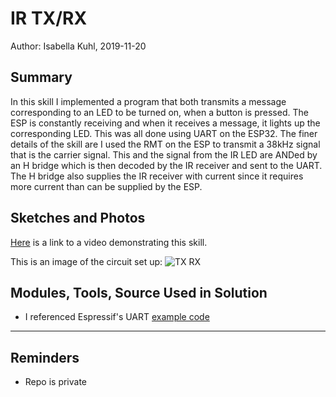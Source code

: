 #  IR TX/RX

Author: Isabella Kuhl, 2019-11-20

## Summary

In this skill I implemented a program that both transmits a message corresponding to an LED to be turned on, when a button is pressed. The ESP is constantly receiving and when it receives a message, it lights up the corresponding LED. This was all done using UART on the ESP32. The finer details of the skill are I used the RMT on the ESP to transmit a 38kHz signal that is the carrier signal. This and the signal from the IR LED are ANDed by an H bridge which is then decoded by the IR receiver and sent to the UART. The H bridge also supplies the IR receiver with current since it requires more current than can be supplied by the ESP.

## Sketches and Photos

[Here]() is a link to a video demonstrating this skill.

This is an image of the circuit set up:
![TX RX](https://github.com/BU-EC444/Kuhl-Isabella/blob/master/skills/cluster-5-key/37-ircomm/images/ir-election_bb.png)

## Modules, Tools, Source Used in Solution

* I referenced Espressif's UART [example code](https://github.com/espressif/esp-idf/blob/master/examples/peripherals/uart/uart_echo/main/uart_echo_example_main.c)

-----

## Reminders
- Repo is private
